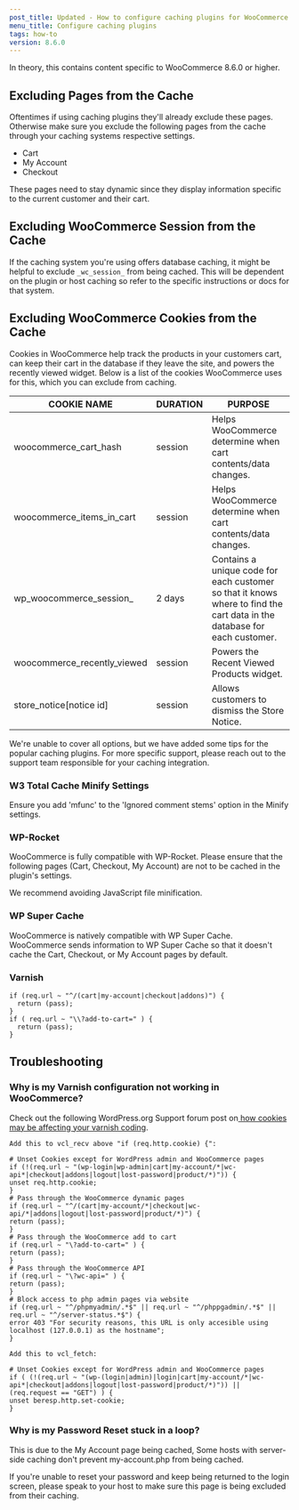 ```yaml
---
post_title: Updated - How to configure caching plugins for WooCommerce
menu_title: Configure caching plugins
tags: how-to
version: 8.6.0
---
```


In theory, this contains content specific to WooCommerce 8.6.0 or higher.

## Excluding Pages from the Cache

Oftentimes if using caching plugins they'll already exclude these pages. Otherwise make sure you exclude the following pages from the cache through your caching systems respective settings.

- Cart
- My Account
- Checkout

These pages need to stay dynamic since they display information specific to the current customer and their cart.

## Excluding WooCommerce Session from the Cache

If the caching system you're using offers database caching, it might be helpful to exclude `_wc_session_` from being cached. This will be dependent on the plugin or host caching so refer to the specific instructions or docs for that system.

## Excluding WooCommerce Cookies from the Cache

Cookies in WooCommerce help track the products in your customers cart, can keep their cart in the database if they leave the site, and powers the recently viewed widget. Below is a list of the cookies WooCommerce uses for this, which you can exclude from caching.

| COOKIE NAME | DURATION | PURPOSE |
| --- | --- | --- |
| woocommerce_cart_hash | session | Helps WooCommerce determine when cart contents/data changes. |
| woocommerce_items_in_cart | session | Helps WooCommerce determine when cart contents/data changes. |
| wp_woocommerce_session_ | 2 days | Contains a unique code for each customer so that it knows where to find the cart data in the database for each customer. |
| woocommerce_recently_viewed | session | Powers the Recent Viewed Products widget. |
| store_notice[notice id] | session | Allows customers to dismiss the Store Notice. |


We're unable to cover all options, but we have added some tips for the popular caching plugins. For more specific support, please reach out to the support team responsible for your caching integration.

### W3 Total Cache Minify Settings

Ensure you add 'mfunc' to the 'Ignored comment stems' option in the Minify settings.

### WP-Rocket

WooCommerce is fully compatible with WP-Rocket. Please ensure that the following pages (Cart, Checkout, My Account) are not to be cached in the plugin's settings.

We recommend avoiding JavaScript file minification.

### WP Super Cache

WooCommerce is natively compatible with WP Super Cache. WooCommerce sends information to WP Super Cache so that it doesn't cache the Cart, Checkout, or My Account pages by default.

### Varnish

```varnish
if (req.url ~ "^/(cart|my-account|checkout|addons)") {
  return (pass);
}
if ( req.url ~ "\\?add-to-cart=" ) {
  return (pass);
}
```

## Troubleshooting

### Why is my Varnish configuration not working in WooCommerce?

Check out the following WordPress.org Support forum post on[ how cookies may be affecting your varnish coding](https://wordpress.org/support/topic/varnish-configuration-not-working-in-woocommerce).

```text
Add this to vcl_recv above "if (req.http.cookie) {":

# Unset Cookies except for WordPress admin and WooCommerce pages 
if (!(req.url ~ "(wp-login|wp-admin|cart|my-account/*|wc-api*|checkout|addons|logout|lost-password|product/*)")) { 
unset req.http.cookie; 
} 
# Pass through the WooCommerce dynamic pages 
if (req.url ~ "^/(cart|my-account/*|checkout|wc-api/*|addons|logout|lost-password|product/*)") { 
return (pass); 
} 
# Pass through the WooCommerce add to cart 
if (req.url ~ "\?add-to-cart=" ) { 
return (pass); 
} 
# Pass through the WooCommerce API
if (req.url ~ "\?wc-api=" ) { 
return (pass); 
} 
# Block access to php admin pages via website 
if (req.url ~ "^/phpmyadmin/.*$" || req.url ~ "^/phppgadmin/.*$" || req.url ~ "^/server-status.*$") { 
error 403 "For security reasons, this URL is only accesible using localhost (127.0.0.1) as the hostname"; 
} 

Add this to vcl_fetch:

# Unset Cookies except for WordPress admin and WooCommerce pages 
if ( (!(req.url ~ "(wp-(login|admin)|login|cart|my-account/*|wc-api*|checkout|addons|logout|lost-password|product/*)")) || (req.request == "GET") ) { 
unset beresp.http.set-cookie; 
} 
```

### Why is my Password Reset stuck in a loop?

This is due to the My Account page being cached, Some hosts with server-side caching don't prevent my-account.php from being cached.

If you're unable to reset your password and keep being returned to the login screen, please speak to your host to make sure this page is being excluded from their caching.
